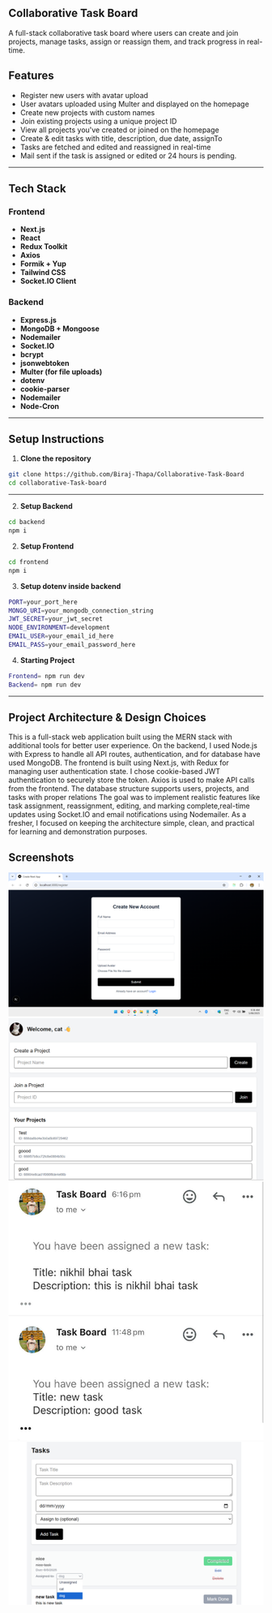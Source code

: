 ## Collaborative Task Board

A full-stack collaborative task board where users can create and join projects, manage tasks, assign or reassign them, and track progress in real-time.

## Features

- Register new users with avatar upload
- User avatars uploaded using Multer and displayed on the homepage
- Create new projects with custom names
- Join existing projects using a unique project ID
- View all projects you've created or joined on the homepage
- Create & edit tasks with title, description, due date, assignTo
- Tasks are fetched and edited and reassigned in real-time
- Mail sent if the task is assigned or edited or 24 hours is pending.
---

## Tech Stack

###  Frontend

- **Next.js**
- **React**
- **Redux Toolkit**
- **Axios**
- **Formik + Yup**
- **Tailwind CSS**
- **Socket.IO Client**

###  Backend

- **Express.js**
- **MongoDB + Mongoose**
- **Nodemailer**
- **Socket.IO**
- **bcrypt**
- **jsonwebtoken**
- **Multer (for file uploads)**
- **dotenv**
- **cookie-parser**
- **Nodemailer**
- **Node-Cron**

---

## Setup Instructions

1. **Clone the repository**

```bash
git clone https://github.com/Biraj-Thapa/Collaborative-Task-Board
cd collaborative-Task-board
```

---

2. **Setup Backend**

```bash
cd backend
npm i
```

2. **Setup Frontend**

```bash
cd frontend
npm i
```

3. **Setup dotenv inside backend**

```bash
PORT=your_port_here
MONGO_URI=your_mongodb_connection_string
JWT_SECRET=your_jwt_secret
NODE_ENVIRONMENT=development
EMAIL_USER=your_email_id_here
EMAIL_PASS=your_email_password_here
```

4. **Starting Project**

```bash
Frontend= npm run dev
Backend= npm run dev
```

---

## Project Architecture & Design Choices

This is a full-stack web application built using the MERN stack with additional tools for better user experience. On the backend, I used Node.js with Express to handle all API routes, authentication, and for database have used MongoDB. The frontend is built using Next.js, with Redux for managing user authentication state. I chose cookie-based JWT authentication to securely store the token. Axios is used to make API calls from the frontend. The database structure supports users, projects, and tasks with proper relations The goal was to implement realistic features like task assignment, reassignment, editing, and marking complete,real-time updates using Socket.IO and email notifications using Nodemailer. As a fresher, I focused on keeping the architecture simple, clean, and practical for learning and demonstration purposes.

## Screenshots

![Collaborative Task Board Screenshot](./screenshots/avatar_upload%20&%20user%20register.png)
![Collaborative Task Board Screenshot](./screenshots/create&join%20project.png)
![Collaborative Task Board Screenshot](./screenshots/image.png)
![Collaborative Task Board Screenshot](./screenshots/task.png)

